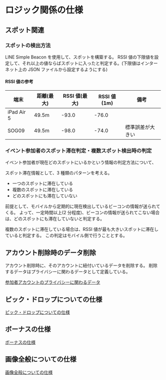 # ロジック関係の仕様

## スポット関連

### スポットの検出方法

LINE Simple Beacon を使用して、スポットを構築する。
RSSI 値の下限値を設定して、それ以上の値ならばスポットに入ったと判定する。(下限値はインターネット上の JSON ファイルから設定するようにする)

#### RSSI 値の参考

| 端末       | 距離(最大) | RSSI 値(最大) | RSSI 値(1m) | 備考             |
| ---------- | ---------- | ------------- | ----------- | ---------------- |
| iPad Air 5 | 49.5m      | -93.0         | -76.0       |                  |
| SOG09      | 49.5m      | -98.0         | -74.0       | 標準誤差が大きい |

### イベント参加者のスポット滞在判定・複数スポット検出時の判定

イベント参加者が現在どのスポットにいるかという情報の判定方法について、

スポット滞在情報として、3 種類のパターンを考える。

- 一つのスポットに滞在している
- 複数のスポットに滞在している
- どのスポットにも滞在していない

前提として、モバイルから定期的に現在検出しているビーコンの情報が送られてくる。
よって、一定時間以上(2 分程度)、ビーコンの情報が送られてこない場合は、どのスポットにも滞在していないと判定する。

複数のスポットに滞在している場合は、RSSI 値が最も大きいスポットに滞在していると判定する。
この判定はモバイル側で行うこととする。

## アカウント削除時のデータ削除

アカウント削除時に、そのアカウントに紐付いているデータを削除する。
削除するデータはプライバシーに関わるデータとして定義している。

[参加者アカウントのプライバシーに関わるデータ](./data.md#プライバシーに関わるデータ)

## ピック・ドロップについての仕様

[ピック・ドロップについての仕様](./pick_drop.md)

## ボーナスの仕様

[ボーナスの仕様](./bonus.md)

## 画像全般についての仕様

[画像全般についての仕様](./image.md)
